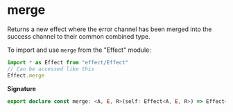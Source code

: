 # merge

Returns a new effect where the error channel has been merged into the
success channel to their common combined type.

To import and use `merge` from the "Effect" module:

```ts
import * as Effect from "effect/Effect"
// Can be accessed like this
Effect.merge
```

**Signature**

```ts
export declare const merge: <A, E, R>(self: Effect<A, E, R>) => Effect<E | A, never, R>
```
